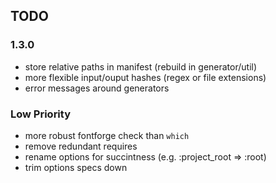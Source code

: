## TODO

### 1.3.0

* store relative paths in manifest (rebuild in generator/util)
* more flexible input/ouput hashes (regex or file extensions)
* error messages around generators

### Low Priority

* more robust fontforge check than `which`
* remove redundant requires
* rename options for succintness (e.g. :project_root => :root)
* trim options specs down
